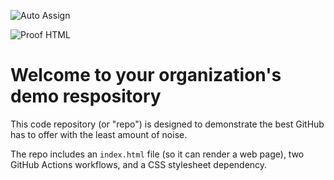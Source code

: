 ![Auto Assign](https://github.com/immovables-f/demo-repository/actions/workflows/auto-assign.yml/badge.svg)

![Proof HTML](https://github.com/immovables-f/demo-repository/actions/workflows/proof-html.yml/badge.svg)

# Welcome to your organization's demo respository
This code repository (or "repo") is designed to demonstrate the best GitHub has to offer with the least amount of noise.

The repo includes an `index.html` file (so it can render a web page), two GitHub Actions workflows, and a CSS stylesheet dependency.
